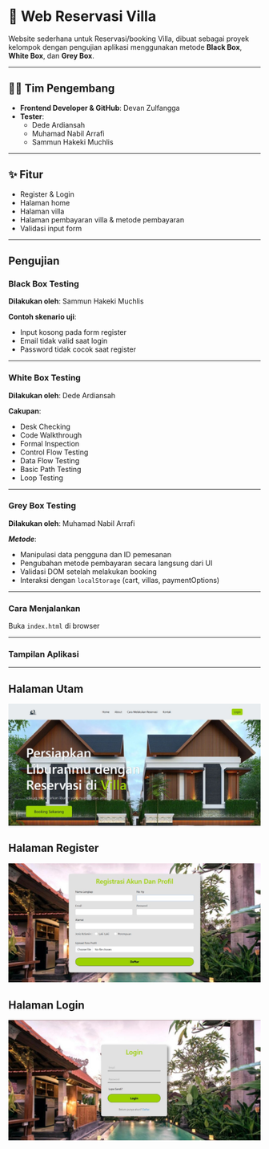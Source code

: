 # 🏡 Web Reservasi Villa

Website sederhana untuk Reservasi/booking Villa, dibuat sebagai proyek kelompok dengan pengujian aplikasi menggunakan metode **Black Box**, **White Box**, dan **Grey Box**.

---

## 👨‍💻 Tim Pengembang

- **Frontend Developer & GitHub**: Devan Zulfangga
- **Tester**:
  - Dede Ardiansah
  - Muhamad Nabil Arrafi
  - Sammun Hakeki Muchlis

---

## ✨ Fitur

- Register & Login
- Halaman home 
- Halaman villa
- Halaman pembayaran villa & metode pembayaran
- Validasi input form

---

##  Pengujian

###  Black Box Testing  
**Dilakukan oleh**: Sammun Hakeki Muchlis

**Contoh skenario uji**:
- Input kosong pada form register
- Email tidak valid saat login
- Password tidak cocok saat register

---

###  White Box Testing  
**Dilakukan oleh**: Dede Ardiansah

**Cakupan**:
- Desk Checking
- Code Walkthrough
- Formal Inspection
- Control Flow Testing
- Data Flow Testing
- Basic Path Testing
- Loop Testing

---

###  Grey Box Testing  
**Dilakukan oleh**: Muhamad Nabil Arrafi

***Metode***:
- Manipulasi data pengguna dan ID pemesanan
- Pengubahan metode pembayaran secara langsung dari UI
- Validasi DOM setelah melakukan booking
- Interaksi dengan `localStorage` (cart, villas, paymentOptions)

---

###  Cara Menjalankan 
Buka `index.html` di browser

---

###  Tampilan Aplikasi
---

## Halaman Utam
![Halaman Utam](assets/Dashboard.jpeg)


## Halaman Register
![Register](assets/Register.jpeg)


## Halaman Login
![Login](assets/Login.jpeg)

